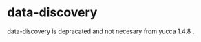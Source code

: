 data-discovery
===================


data-discovery is depracated and not necesary from yucca 1.4.8 .
